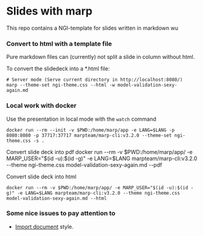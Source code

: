 # Slides with marp 
This repo contains a NGI-template for slides written in markdown wu


### Convert to html with a template file
Pure markdown files can (currently) not split a slide in column without html. 

To convert the slidedeck into a *.html file: 

    # Server mode (Serve current directory in http://localhost:8080/)
    marp --theme-set ngi-theme.css --html -w model-validation-sexy-again.md


### Local work with docker
Use the presentation in local mode with the `watch` command 

    docker run --rm --init -v $PWD:/home/marp/app -e LANG=$LANG -p 8080:8080 -p 37717:37717 marpteam/marp-cli:v3.2.0 --theme-set ngi-theme.css -s .

Convert slide deck into pdf 
     docker run --rm -v $PWD:/home/marp/app/ -e MARP_USER="$(id -u):$(id -g)" -e LANG=$LANG marpteam/marp-cli:v3.2.0 --theme ngi-theme.css model-validation-sexy-again.md --pdf

Convert slide deck into html 

    docker run --rm -v $PWD:/home/marp/app/ -e MARP_USER="$(id -u):$(id -g)" -e LANG=$LANG marpteam/marp-cli:v3.2.0 --theme ngi-theme.css model-validation-sexy-again.md --html



### Some nice issues to pay attention to 

- [Import document](https://github.com/marp-team/marpit/issues/135) style. 


